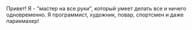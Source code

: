Привет! Я - "мастер на все руки", который умеет делать все и ничего одновременно. Я программист, художник, повар, спортсмен и даже парикмахер!